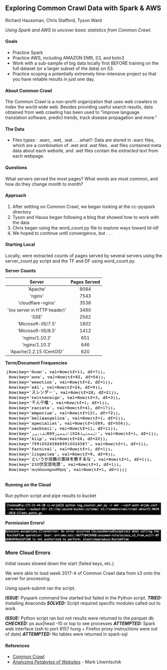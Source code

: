 ## Exploring Common Crawl Data with Spark & AWS

Richard Haussman, Chris Stafford, Tyson Ward

*Using Spark and AWS to uncover basic statistics from Common Crawl.*

#### Goals

* Practice Spark
* Practice AWS, including AMAZON EMR, S3, and boto3
* Work with a sub-sample of big data locally first BEFORE training on the full dataset (or a larger subset of the data) on S3.
* Practice scoping a potentially extremely time-intensive project so that you have reliable results in just one day.

#### About Common Crawl

The Common Crawl is a non-profit organization that uses web crawlers to index the world wide web. Besides providing useful search results, data obtained from web crawling has been used to "improve language translation software, predict trends, track disease propagation and more."

#### The Data

* Files types : .warc, .wet, .wat . . .what?: Data are stored in .warc files, which are a combination of .wet and .wat files.  .wat files contained meta data about each website, and .wet files contain the *extracted text* from each webpage.

#### Questions

What servers served the most pages?
What words are most common, and how do they change month to month?

#### Approach

1. After settling on Common Crawl, we began looking at the cc-pyspark directory
2. Tyson and Hauss began following a blog that showed how to work with the data
3. Chris began using the word_count.py file to explore ways toward td-idf
4. We hoped to continue until convergence, but . . .

#### Starting Local

Locally, were extracted counts of pages served by several servers using the server_count.py script and the TF and DF using word_count.py.

**Server Counts**

|   Server    |   Pages Served       |
|:-----------:|:------------------------------------:|
|'Apache' | 9084 |
'nginx' | 7543
'cloudflare-nginx' | 3538
'(no server in HTTP header)' | 3490
'GSE' | 2562
'Microsoft-IIS/7.5' | 1802
'Microsoft-IIS/8.5' | 1412
'nginx/1.10.2' | 651
'nginx/1.10.3' | 646
'Apache/2.2.15 (CentOS)' | 620

**Term/Document Frequencies**

<img alt="intro" src="img/tf_idf.png" width='500'>

#### Running on the Cloud

Run python script and pipe results to bucket

<img alt="intro" src="img/command.png" width='500'>

**Permission Errors!**

<img alt="intro" src="img/error.png" width='500'>

### More Cloud Errors

Initial issues slowed down the start (failed keys, etc.).

We were able to load week 2017-4 of Common Crawl data from s3 onto the server for processing.

Using spark-submit ran the script.

***ISSUE:*** Pyspark command line started but failed in the Python script.
***TRIED:*** Installing Anaconda
***SOLVED:*** Script required specific modules called out to work.

***ISSUE:*** Python script ran but not results were returned to the parquet db
***CHECKED:*** ps aux|head -10 or top to see processes
***ATTEMPTED:*** Spark web interface (ssh to port 8157 hung + Firefox proxy instructions were out of date)
***ATTEMPTED:*** No tables were returned in spark-sql 

#### References
* [Common Crawl](http://commoncrawl.org/)
* [*Analyzing Petabytes of Websites*](http://tech.marksblogg.com/petabytes-of-website-data-spark-emr.html) - Mark Litwintschik

